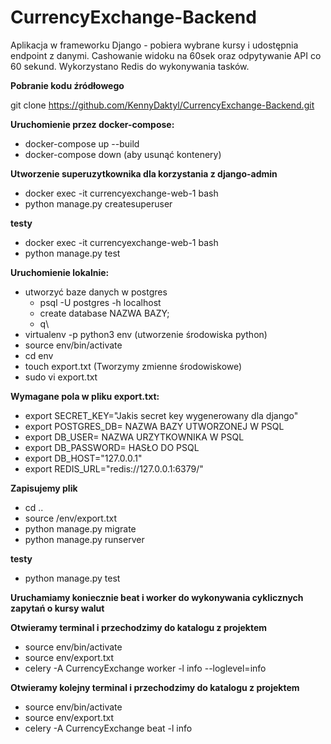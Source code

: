 # CurrencyExchange-Backend
Aplikacja w frameworku Django - pobiera wybrane kursy i udostępnia endpoint z danymi. Cashowanie widoku na 60sek oraz odpytywanie API co 60 sekund. Wykorzystano Redis do wykonywania tasków.

**Pobranie kodu źródłowego**

git clone https://github.com/KennyDaktyl/CurrencyExchange-Backend.git

**Uruchomienie przez docker-compose:**
 - docker-compose up --build
 - docker-compose down (aby usunąć kontenery)

**Utworzenie superuzytkownika dla korzystania z django-admin**
 - docker exec -it currencyexchange-web-1 bash
 - python manage.py createsuperuser

**testy**
 - docker exec -it currencyexchange-web-1 bash
 - python manage.py test

**Uruchomienie lokalnie:**
  - utworzyć baze danych w postgres
    - psql -U postgres -h localhost
    - create database NAZWA BAZY;
    - q\
- virtualenv -p python3 env  (utworzenie środowiska python)
- source env/bin/activate
- cd env
- touch export.txt (Tworzymy zmienne środowiskowe)
- sudo vi export.txt

**Wymagane pola w pliku export.txt:**
- export SECRET_KEY="Jakis secret key wygenerowany dla django"
- export POSTGRES_DB= NAZWA BAZY UTWORZONEJ W PSQL
- export DB_USER= NAZWA URZYTKOWNIKA W PSQL
- export DB_PASSWORD= HASŁO DO PSQL
- export DB_HOST="127.0.0.1"
- export REDIS_URL="redis://127.0.0.1:6379/"

**Zapisujemy plik**
- cd ..
- source /env/export.txt
- python manage.py migrate
- python manage.py runserver

**testy**
 - python manage.py test


**Uruchamiamy koniecznie beat i worker do wykonywania cyklicznych zapytań o kursy walut**

**Otwieramy terminal i przechodzimy do katalogu z projektem**
- source env/bin/activate
- source env/export.txt
- celery -A CurrencyExchange worker -l info --loglevel=info

**Otwieramy kolejny terminal i przechodzimy do katalogu z projektem**
- source env/bin/activate
- source env/export.txt
- celery -A CurrencyExchange beat -l info
